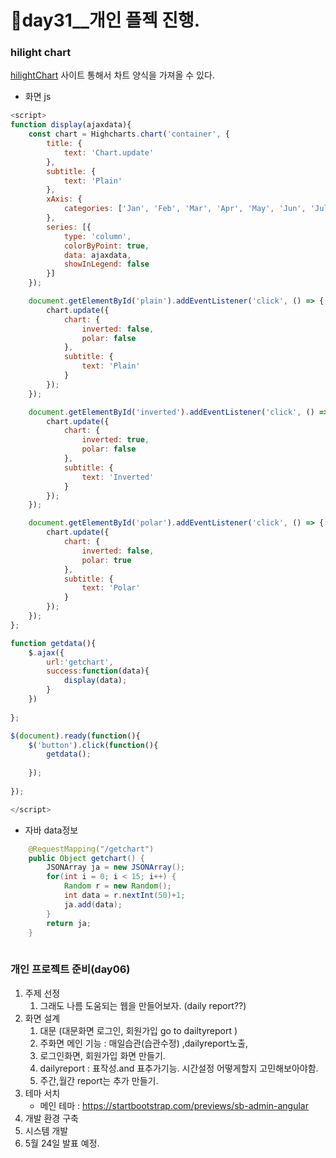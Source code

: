 # 📢day31__개인 플젝 진행.

### hilight chart

[hilightChart](https://www.highcharts.com/) 사이트 통해서 차트 양식을 가져올 수 있다.

- 화면  js

```javascript
<script>
function display(ajaxdata){
	const chart = Highcharts.chart('container', {
	    title: {
	        text: 'Chart.update'
	    },
	    subtitle: {
	        text: 'Plain'
	    },
	    xAxis: {
	        categories: ['Jan', 'Feb', 'Mar', 'Apr', 'May', 'Jun', 'Jul', 'Aug', 'Sep', 'Oct', 'Nov', 'Dec']
	    },
	    series: [{
	        type: 'column',
	        colorByPoint: true,
	        data: ajaxdata,
	        showInLegend: false
	    }]
	});

	document.getElementById('plain').addEventListener('click', () => {
	    chart.update({
	        chart: {
	            inverted: false,
	            polar: false
	        },
	        subtitle: {
	            text: 'Plain'
	        }
	    });
	});

	document.getElementById('inverted').addEventListener('click', () => {
	    chart.update({
	        chart: {
	            inverted: true,
	            polar: false
	        },
	        subtitle: {
	            text: 'Inverted'
	        }
	    });
	});

	document.getElementById('polar').addEventListener('click', () => {
	    chart.update({
	        chart: {
	            inverted: false,
	            polar: true
	        },
	        subtitle: {
	            text: 'Polar'
	        }
	    });
	});
};

function getdata(){
	$.ajax({
		url:'getchart',
		success:function(data){
			display(data);
		}
	})
	
};

$(document).ready(function(){
	$('button').click(function(){
		getdata();
		
	});
	
});

</script>
```

- 자바 data정보

```java
	@RequestMapping("/getchart")	
	public Object getchart() {
		JSONArray ja = new JSONArray();
		for(int i = 0; i < 15; i++) {
			Random r = new Random();
			int data = r.nextInt(50)+1;
			ja.add(data);
		}
		return ja;
	}
	
```







### 개인 프로젝트 준비(day06)

1. 주제 선정
   1. 그래도 나름 도움되는 웹을 만들어보자. (daily report??)
2. 화면 설계
   1. 대문 (대문화면 로그인,  회원가입 go to dailtyreport )
   2. 주화면  메인 기능 : 매일습관(습관수정) ,dailyreport노출, 
   2. 로그인화면, 회원가입 화면 만들기.
   2. dailyreport : 표작성.and 표추가기능. 시간설정 어떻게할지 고민해보아야함.
   2. 주간,월간 report는 추가 만들기.
3. 테마 서치
   - 메인 테마 :  https://startbootstrap.com/previews/sb-admin-angular
4. 개발 환경 구축
5. 시스템 개발
5. 5월 24일 발표 예정.





